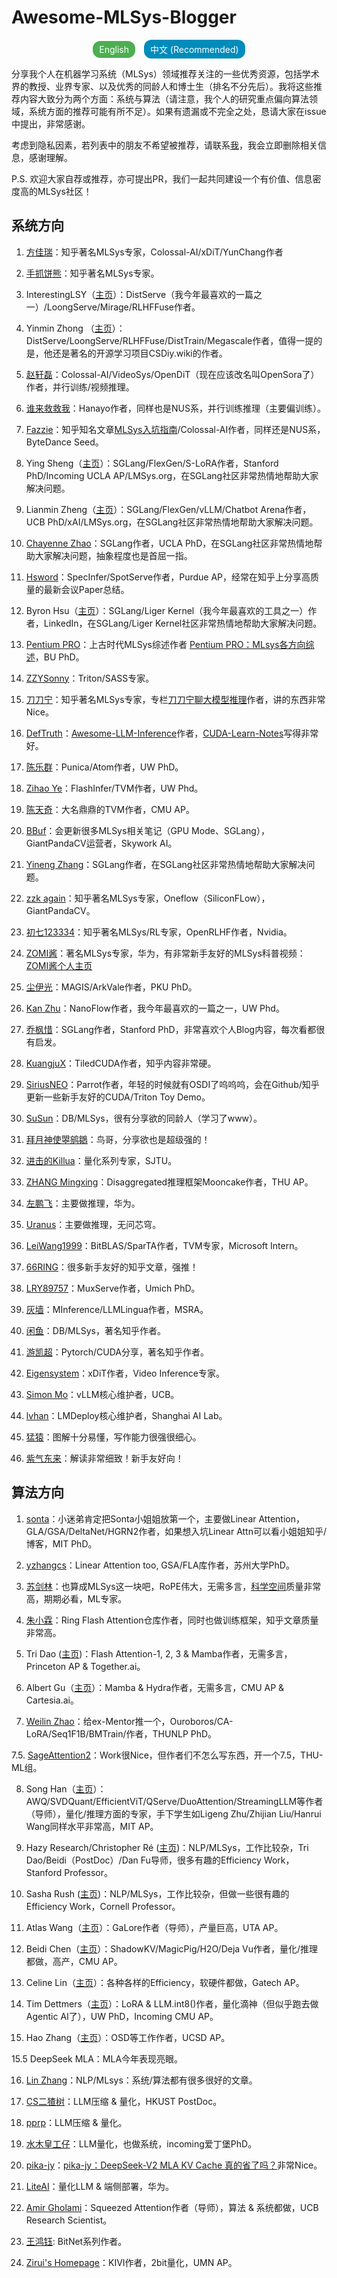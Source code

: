 # Awesome-MLSys-Blogger
<div style="text-align: center;">
  <a href="https://github.com/JerryYin777/Awesome-MLSys-Blogger/blob/main/README_en.md" style="display: inline-block; padding: 5px 10px; background-color: #4CAF50; color: white; border-radius: 12px; text-decoration: none;">English</a>
  <a href="https://github.com/JerryYin777/Awesome-MLSys-Blogger" style="display: inline-block; padding: 5px 10px; background-color: #008CBA; color: white; border-radius: 12px; margin-left: 10px; text-decoration: none;">中文 (Recommended)</a>
</div>


分享我个人在机器学习系统（MLSys）领域推荐关注的一些优秀资源，包括学术界的教授、业界专家、以及优秀的同龄人和博士生（排名不分先后）。我将这些推荐内容大致分为两个方面：系统与算法（请注意，我个人的研究重点偏向算法领域，系统方面的推荐可能有所不足）。如果有遗漏或不完全之处，恳请大家在issue中提出，非常感谢。

考虑到隐私因素，若列表中的朋友不希望被推荐，请联系[我](yin00486@umn.edu)，我会立即删除相关信息，感谢理解。

P.S. 欢迎大家自荐或推荐，亦可提出PR，我们一起共同建设一个有价值、信息密度高的MLSys社区！


## 系统方向

1. [方佳瑞](https://www.zhihu.com/people/feifeibear)：知乎著名MLSys专家，Colossal-AI/xDiT/YunChang作者

2. [手抓饼熊](https://www.zhihu.com/people/tongsanpang)：知乎著名MLSys专家。

3. InterestingLSY（[主页](https://interestinglsy.github.io/)）：DistServe（我今年最喜欢的一篇之一）/LoongServe/Mirage/RLHFFuse作者。

4. Yinmin Zhong （[主页](https://yinminzhong.com/)）：DistServe/LoongServe/RLHFFuse/DistTrain/Megascale作者，值得一提的是，他还是著名的开源学习项目CSDiy.wiki的作者。

5. [赵轩磊](https://www.zhihu.com/people/chui-zou-liao-ka-pei)：Colossal-AI/VideoSys/OpenDiT（现在应该改名叫OpenSora了）作者，并行训练/视频推理。

6. [谁来救救我](https://www.zhihu.com/people/ming-yin-2-93)：Hanayo作者，同样也是NUS系，并行训练推理（主要偏训练）。

7. [Fazzie](https://www.zhihu.com/people/fazzie)：知乎知名文章[MLSys入坑指南](https://zhuanlan.zhihu.com/p/608318764)/Colossal-AI作者，同样还是NUS系，ByteDance Seed。

8. Ying Sheng（[主页](https://sites.google.com/view/yingsheng/home)）：SGLang/FlexGen/S-LoRA作者，Stanford PhD/Incoming UCLA AP/LMSys.org，在SGLang社区非常热情地帮助大家解决问题。

9. Lianmin Zheng（[主页](https://lmzheng.net/)）：SGLang/FlexGen/vLLM/Chatbot Arena作者，UCB PhD/xAI/LMSys.org，在SGLang社区非常热情地帮助大家解决问题。

10. [Chayenne Zhao](https://www.zhihu.com/people/alan-70-79-23)：SGLang作者，UCLA PhD，在SGLang社区非常热情地帮助大家解决问题，抽象程度也是首屈一指。

11. [Hsword](https://www.zhihu.com/people/miao-xu-peng)：SpecInfer/SpotServe作者，Purdue AP，经常在知乎上分享高质量的最新会议Paper总结。

12. Byron Hsu（[主页](https://github.com/ByronHsu)）：SGLang/Liger Kernel（我今年最喜欢的工具之一）作者，LinkedIn，在SGLang/Liger Kernel社区非常热情地帮助大家解决问题。

13. [Pentium PRO](https://www.zhihu.com/people/pdev)：上古时代MLSys综述作者 [Pentium PRO：MLsys各方向综述](https://zhuanlan.zhihu.com/p/104444471)，BU PhD。

14. [ZZYSonny](https://www.zhihu.com/people/zzysonny/posts)：Triton/SASS专家。

15. [刀刀宁](https://www.zhihu.com/people/zzningxp/mutuals)：知乎著名MLSys专家，专栏[刀刀宁聊大模型推理](https://www.zhihu.com/column/c_1796502192443777024)作者，讲的东西非常Nice。

16. [DefTruth](https://www.zhihu.com/people/qyjdef)：[Awesome-LLM-Inference](https://github.com/DefTruth/Awesome-LLM-Inference)作者，[CUDA-Learn-Notes](https://github.com/DefTruth/CUDA-Learn-Notes)写得非常好。

17. [陈乐群](https://www.zhihu.com/people/abcdabcd987)：Punica/Atom作者，UW PhD。

18. [Zihao Ye](https://homes.cs.washington.edu/~zhye/)：FlashInfer/TVM作者，UW Phd。

19. [陈天奇](https://www.zhihu.com/people/crowowrk)：大名鼎鼎的TVM作者，CMU AP。

20. [BBuf](https://www.zhihu.com/people/zhang-xiao-yu-45-67-74)：会更新很多MLSys相关笔记（GPU Mode、SGLang），GiantPandaCV运营者，Skywork AI。

21. [Yineng Zhang](https://www.zhihu.com/people/zhyncs)：SGLang作者，在SGLang社区非常热情地帮助大家解决问题。

22. [zzk again](https://www.zhihu.com/people/mardino)：知乎著名MLSys专家，Oneflow（SiliconFLow），GiantPandaCV。

23. [初七123334](https://www.zhihu.com/people/chu-qi-6-41)：知乎著名MLSys/RL专家，OpenRLHF作者，Nvidia。

24. [ZOMI酱](https://www.zhihu.com/people/ZOMII)：著名MLSys专家，华为，有非常新手友好的MLSys科普视频：[ZOMI酱个人主页](https://space.bilibili.com/517221395/)

25. [尘伊光](https://www.zhihu.com/people/yi-guang-99-48/posts)：MAGIS/ArkVale作者，PKU PhD。

26. [Kan Zhu](https://github.com/serendipity-zk)：NanoFlow作者，我今年最喜欢的一篇之一，UW Phd。

27. [乔枫惜](https://www.zhihu.com/people/qiao-feng-xi)：SGLang作者，Stanford PhD，非常喜欢个人Blog内容，每次看都很有启发。

28. [KuangjuX](https://www.zhihu.com/people/qi-cheng-xiang-59)：TiledCUDA作者，知乎内容非常硬。

29. [SiriusNEO](https://www.zhihu.com/people/chaofanlin)：Parrot作者，年轻的时候就有OSDI了呜呜呜，会在Github/知乎更新一些新手友好的CUDA/Triton Toy Demo。

30. [SuSun](https://www.zhihu.com/people/yixie-gu-zhou-6-9)：DB/MLSys，很有分享欲的同龄人（学习了www）。

31. [拜月神使曌鹓鶵](https://www.zhihu.com/people/zhaosiying12138)：鸟哥，分享欲也是超级强的！

32. [进击的Killua](https://www.zhihu.com/people/zeroine-68/posts)：量化系列专家，SJTU。

33. [ZHANG Mingxing](https://www.zhihu.com/people/james0zan)：Disaggregated推理框架Mooncake作者，THU AP。

34. [左鹏飞](https://www.zhihu.com/people/zuo-peng-fei-19)：主要做推理，华为。

35. [Uranus](https://www.zhihu.com/people/840445)：主要做推理，无问芯穹。

36. [LeiWang1999](https://www.zhihu.com/people/LeiWang1999)：BitBLAS/SparTA作者，TVM专家，Microsoft Intern。

37. [66RING](https://www.zhihu.com/people/66ring/posts)：很多新手友好的知乎文章，强推！

38. [LRY89757](https://www.zhihu.com/people/yi-ran-fan-te-xi-57-88)：MuxServe作者，Umich PhD。

39. [灰墙](https://www.zhihu.com/people/gunjianpan/posts)：MInference/LLMLingua作者，MSRA。

40. [闲鱼](https://www.zhihu.com/people/sunt-ing)：DB/MLSys，著名知乎作者。

41. [游凯超](https://www.zhihu.com/people/youkaichao)：Pytorch/CUDA分享，著名知乎作者。

42. [Eigensystem](https://www.zhihu.com/people/eigensystem)：xDiT作者，Video Inference专家。

43. [Simon Mo](https://www.zhihu.com/people/mok-arthur)：vLLM核心维护者，UCB。

44. [lvhan](https://www.zhihu.com/people/winter-81-20-9)：LMDeploy核心维护者，Shanghai AI Lab。

45. [猛猿](https://www.zhihu.com/people/lemonround)：图解十分易懂，写作能力很强很细心。

46. [紫气东来](https://www.zhihu.com/people/zi-qi-dong-lai-1)：解读非常细致！新手友好向！

## 算法方向
1. [sonta](https://www.zhihu.com/people/buhezuobugaoxing)：小迷弟肯定把Sonta小姐姐放第一个，主要做Linear Attention，GLA/GSA/DeltaNet/HGRN2作者，如果想入坑Linear Attn可以看小姐姐知乎/博客，MIT PhD。

2. [yzhangcs](https://www.zhihu.com/people/yzhangcs)：Linear Attention too, GSA/FLA库作者，苏州大学PhD。

3. [苏剑林](https://www.zhihu.com/people/su-jian-lin-22)：也算成MLSys这一块吧，RoPE伟大，无需多言，[科学空间](https://spaces.ac.cn/me.html)质量非常高，期期必看，ML专家。

4. [朱小霖](https://www.zhihu.com/people/zhu-xiao-lin-22-96)：Ring Flash Attention仓库作者，同时也做训练框架，知乎文章质量非常高。

5. Tri Dao ([主页](https://tridao.me/blog/))：Flash Attention-1, 2, 3 & Mamba作者，无需多言，Princeton AP & Together.ai。

6. Albert Gu（[主页](https://goombalab.github.io/blog/index.html)）：Mamba & Hydra作者，无需多言，CMU AP & Cartesia.ai。

7. [Weilin Zhao](https://brawny-college-5b2.notion.site/Weilin-Zhao-11d20b7deb8280388213d5f5ed072992)：给ex-Mentor推一个，Ouroboros/CA-LoRA/Seq1F1B/BMTrain/作者，THUNLP PhD。

7.5. [SageAttention2](https://github.com/thu-ml/SageAttention)：Work很Nice，但作者们不怎么写东西，开一个7.5，THU-ML组。

8. Song Han（[主页](https://hanlab.mit.edu/blog)）：AWQ/SVDQuant/EfficientViT/QServe/DuoAttention/StreamingLLM等作者（导师），量化/推理方面的专家，手下学生如Ligeng Zhu/Zhijian Liu/Hanrui Wang同样水平非常高，MIT AP。

9. Hazy Research/Christopher Ré ([主页](https://hazyresearch.stanford.edu/blog))：NLP/MLSys，工作比较杂，Tri Dao/Beidi（PostDoc）/Dan Fu导师，很多有趣的Efficiency Work，Stanford Professor。

10. Sasha Rush ([主页](https://www.youtube.com/@srush_nlp))：NLP/MLSys，工作比较杂，但做一些很有趣的Efficiency Work，Cornell Professor。

11. Atlas Wang（[主页](https://vita-group.github.io/)）：GaLore作者（导师），产量巨高，UTA AP。

12. Beidi Chen（[主页](https://keroro824.github.io/lab-page/)）：ShadowKV/MagicPig/H2O/Deja Vu作者，量化/推理都做，高产，CMU AP。

13. Celine Lin（[主页](https://eiclab.scs.gatech.edu/pages/publication.html)）：各种各样的Efficiency，软硬件都做，Gatech AP。

14. Tim Dettmers（[主页](https://timdettmers.com/about/)）：LoRA & LLM.int8()作者，量化滴神（但似乎跑去做Agentic AI了），UW PhD，Incoming CMU AP。

15. Hao Zhang（[主页](https://cseweb.ucsd.edu/~haozhang/)）：OSD等工作作者，UCSD AP。

15.5 DeepSeek MLA：MLA今年表现亮眼。

16. [Lin Zhang](https://www.zhihu.com/people/lin-zhang-52-62/answers)：NLP/MLsys：系统/算法都有很多很好的文章。

17. [CS二猹树](https://www.zhihu.com/people/tang-san-56-49)：LLM压缩 & 量化，HKUST PostDoc。

18. [pprp](https://www.zhihu.com/people/peijieDong)：LLM压缩 & 量化。

19. [水木皇工仔](https://www.zhihu.com/people/shui-mu-huang-gong-zi)：LLM量化，也做系统，incoming爱丁堡PhD。

20. [pika-jy](https://www.zhihu.com/people/cjy-54-53)：[pika-jy：DeepSeek-V2 MLA KV Cache 真的省了吗？](https://zhuanlan.zhihu.com/p/714761319)非常Nice。

21. [LiteAI](https://www.zhihu.com/people/liteai)：量化LLM & 端侧部署，华为。

22. [Amir Gholami](https://amirgholami.org/)：Squeezed Attention作者（导师），算法 & 系统都做，UCB Research Scientist。

23. [王鸿钰](https://www.zhihu.com/people/gu-ren-gui-xu): BitNet系列作者。

24. [Zirui's Homepage](https://zirui-ray-liu.github.io/)：KIVI作者，2bit量化，UMN AP。